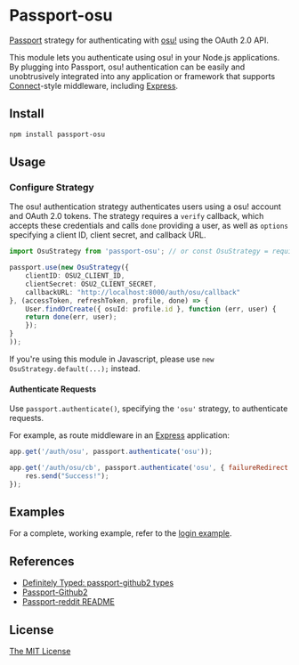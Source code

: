 # Passport-osu

[Passport](https://github.com/jaredhanson/passport) strategy for authenticating
with [osu!](https://osu.ppy.sh/) using the OAuth 2.0 API.

This module lets you authenticate using osu! in your Node.js applications.
By plugging into Passport, osu! authentication can be easily and
unobtrusively integrated into any application or framework that supports
[Connect](http://www.senchalabs.org/connect/)-style middleware, including
[Express](http://expressjs.com/).

## Install

```bash
npm install passport-osu
```

## Usage

### Configure Strategy

The osu! authentication strategy authenticates users using a osu!
account and OAuth 2.0 tokens.  The strategy requires a `verify` callback, which
accepts these credentials and calls `done` providing a user, as well as
`options` specifying a client ID, client secret, and callback URL.

```typescript
import OsuStrategy from 'passport-osu'; // or const OsuStrategy = require('passport-osu');

passport.use(new OsuStrategy({
    clientID: OSU2_CLIENT_ID,
    clientSecret: OSU2_CLIENT_SECRET,
    callbackURL: "http://localhost:8000/auth/osu/callback"
}, (accessToken, refreshToken, profile, done) => {
    User.findOrCreate({ osuId: profile.id }, function (err, user) {
    return done(err, user);
    });
}
));
```

If you're using this module in Javascript, please use `new OsuStrategy.default(...);` instead. 

#### Authenticate Requests

Use `passport.authenticate()`, specifying the `'osu'` strategy, to
authenticate requests.

For example, as route middleware in an [Express](http://expressjs.com/)
application:

```javascript
app.get('/auth/osu', passport.authenticate('osu'));

app.get('/auth/osu/cb', passport.authenticate('osu', { failureRedirect: '/' }), (req: Request, res: Response) => {
    res.send("Success!");
});
```

## Examples

For a complete, working example, refer to the [login example](https://github.com/MiraiSubject/passport-osu/tree/master/example/login).

## References

- [Definitely Typed: passport-github2 types](https://github.com/DefinitelyTyped/DefinitelyTyped/tree/master/types/passport-github2)
- [Passport-Github2](https://github.com/cfsghost/passport-github)
- [Passport-reddit README](https://github.com/Slotos/passport-reddit)

## License

[The MIT License](http://opensource.org/licenses/MIT)
